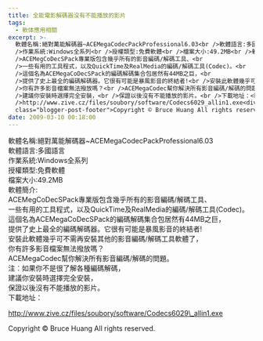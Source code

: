 ```yaml
---
title: 全能電影解碼器沒有不能播放的影片
tags:
  - 軟体應用相關
excerpt: >-
  軟體名稱:絕對萬能解碼器~ACEMegaCodecPackProfessional6.03<br />軟體語言:多國語言<br
  />作業系統:Windows全系列<br />授權類型:免費軟體<br />檔案大小:49.2MB<br />軟體簡介:<br
  />ACEMegCoDecSPack專業版包含幾乎所有的影音編碼/解碼工具、<br
  />一些有用的工具程式，以及QuickTime及RealMedia的編碼/解碼工具(Codec)。<br
  />這個名為ACEMegaCoDecSPack的編碼解碼集合包居然有44MB之巨，<br
  />提供了史上最全的編碼解碼器。它很有可能是暴風影音的終結者!<br />安裝此軟體幾乎可不需再安裝其他的影音編碼/解碼工具軟體了，<br
  />你有許多影音檔案無法撥放嗎？<br />ACEMegaCodec幫你解決所有影音編碼/解碼的問題。<br />注︰如果你不是很了解各種編碼解碼，<br
  />建議你安裝時選擇完全安裝，<br />保證以後沒有不能播放的影片。<br />下載地址：<br /><br
  />http://www.zive.cz/files/soubory/software/Codecs6029_allin1.exe<div
  class="blogger-post-footer">Copyright © Bruce Huang All rights reserved.</div>
date: 2009-03-10 00:18:00
---
```


軟體名稱:絕對萬能解碼器~ACEMegaCodecPackProfessional6.03  
軟體語言:多國語言  
作業系統:Windows全系列  
授權類型:免費軟體  
檔案大小:49.2MB  
軟體簡介:  
ACEMegCoDecSPack專業版包含幾乎所有的影音編碼/解碼工具、  
一些有用的工具程式，以及QuickTime及RealMedia的編碼/解碼工具(Codec)。  
這個名為ACEMegaCoDecSPack的編碼解碼集合包居然有44MB之巨，  
提供了史上最全的編碼解碼器。它很有可能是暴風影音的終結者!  
安裝此軟體幾乎可不需再安裝其他的影音編碼/解碼工具軟體了，  
你有許多影音檔案無法撥放嗎？  
ACEMegaCodec幫你解決所有影音編碼/解碼的問題。  
注︰如果你不是很了解各種編碼解碼，  
建議你安裝時選擇完全安裝，  
保證以後沒有不能播放的影片。  
下載地址：  
  
http://www.zive.cz/files/soubory/software/Codecs6029\_allin1.exe

Copyright © Bruce Huang All rights reserved.
<!-- more -->
